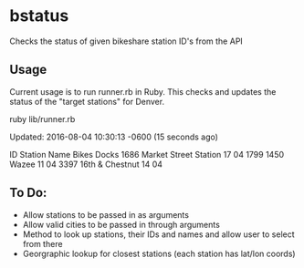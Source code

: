 # bstatus
Checks the status of given bikeshare station ID's from the API

## Usage

Current usage is to run runner.rb in Ruby. This checks and updates the status of the "target stations" for
Denver. 

ruby lib/runner.rb

>
Updated: 2016-08-04 10:30:13 -0600 (15 seconds ago)

ID	Station Name			Bikes	Docks
1686	Market Street Station    	17	04
1799	1450 Wazee               	11	04
3397	16th & Chestnut          	14	04


## To Do:

* Allow stations to be passed in as arguments
* Allow valid cities to be passed in through arguments
* Method to look up stations, their IDs and names and allow user to select from there
* Georgraphic lookup for closest stations (each station has lat/lon coords)
